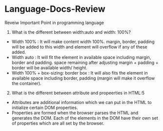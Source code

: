 # Language-Docs-Review
Reveiw Important Point in programming language



1. What is the different between width:auto and width: 100%?
- Width 100% : It will make content width 100%. margin, border, padding will be added to this width and element will overflow if any of these added.
- Width auto : It will fit the element in available space including margin, border and padding. space remaining after adjusting margin + padding + border will be available width/ height.
- Width 100% + box-sizing: border box : It will also fits the element in available space including border, padding (margin will make it overflow the container).
2. What is the different between attribute and propeerties in HTML:5
- Attributes are additional information which we can put in the HTML to initialize certain DOM properties.
- Properties are formed when the browser parses the HTML and generates the DOM. Each of the elements in the DOM have their own set of properties which are all set by the browser.

